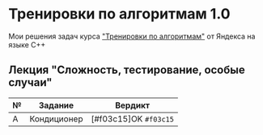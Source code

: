 # Тренировки по алгоритмам 1.0
Мои решения задач курса ["Тренировки по алгоритмам"](https://yandex.ru/yaintern/algorithm-training) от Яндекса на языке C++

## Лекция "Сложность, тестирование, особые случаи"
| № | Задание | Вердикт |
| - | - | - |
| A | Кондиционер | [#f03c15]OK `#f03c15` |
